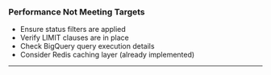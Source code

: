 ### Performance Not Meeting Targets

- Ensure status filters are applied
- Verify LIMIT clauses are in place
- Check BigQuery query execution details
- Consider Redis caching layer (already implemented)

---
